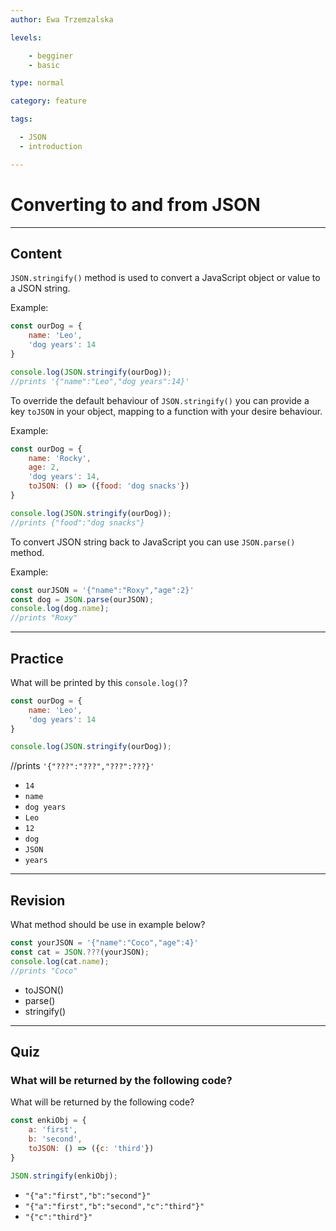 ```yaml
---
author: Ewa Trzemzalska

levels:

    - begginer
    - basic

type: normal

category: feature

tags:

  - JSON
  - introduction

---
```

# Converting to and from JSON

---
## Content

`JSON.stringify()` method is used to convert a JavaScript object or value to a JSON string. 

Example:

```javascript
const ourDog = {
    name: 'Leo',
    'dog years': 14
}

console.log(JSON.stringify(ourDog));
//prints '{"name":"Leo","dog years":14}'
```


To override the default behaviour of `JSON.stringify()` you can provide a key `toJSON` in your object, mapping to a function with your desire behaviour.

Example:

```javascript
const ourDog = {
    name: 'Rocky',
    age: 2,
    'dog years': 14,
    toJSON: () => ({food: 'dog snacks'})
}

console.log(JSON.stringify(ourDog));
//prints {"food":"dog snacks"}
```

To convert JSON string back to JavaScript you can use `JSON.parse()` method.

Example:

```javascript
const ourJSON = '{"name":"Roxy","age":2}'
const dog = JSON.parse(ourJSON);
console.log(dog.name);
//prints "Roxy"
```
---
## Practice

What will be printed by this `console.log()`?

```javascript
const ourDog = {
    name: 'Leo',
    'dog years': 14
}

console.log(JSON.stringify(ourDog));
```
//prints `'{"???":"???","???":???}'`

* `14`
* `name`
* `dog years`
* `Leo`
* `12`
* `dog`
* `JSON`
* `years`

---
## Revision

What method should be use in example below?

```javascript
const yourJSON = '{"name":"Coco","age":4}'
const cat = JSON.???(yourJSON);
console.log(cat.name);
//prints "Coco"
```
* toJSON()
* parse()
* stringify()

---
## Quiz

### What will be returned by the following code?

What will be returned by the following code?

```javascript
const enkiObj = {
    a: 'first',
    b: 'second',
    toJSON: () => ({c: 'third'})
}

JSON.stringify(enkiObj);
```

* `"{"a":"first","b":"second"}"`
* `"{"a":"first","b":"second","c":"third"}"`
* `"{"c":"third"}"`
